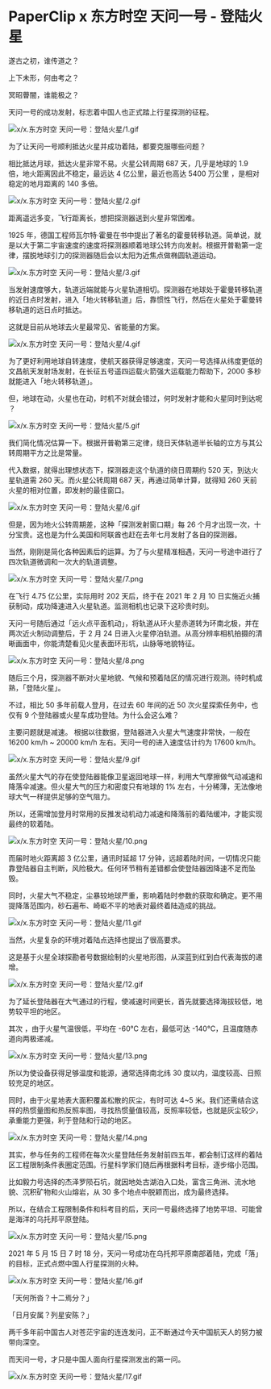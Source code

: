 # PaperClip x 东方时空 天问一号 - 登陆火星

遂古之初，谁传道之？

上下未形，何由考之？

冥昭瞢闇，谁能极之？

天问一号的成功发射，标志着中国人也正式踏上行星探测的征程。

![x/x.东方时空 天问一号：登陆火星/1.gif](https://cdn.jsdelivr.net/gh/ipaperclip-icu/static/image/文字稿/x/x.东方时空%20天问一号：登陆火星/1.gif)

为了让天问一号顺利抵达火星并成功着陆，都要克服哪些问题？

相比抵达月球，抵达火星非常不易。火星公转周期 687 天，几乎是地球的 1.9 倍，地火距离因此不稳定，最远达 4 亿公里，最近也高达 5400 万公里 ，是相对稳定的地月距离的 140 多倍。

![x/x.东方时空 天问一号：登陆火星/2.gif](https://cdn.jsdelivr.net/gh/ipaperclip-icu/static/image/文字稿/x/x.东方时空%20天问一号：登陆火星/2.gif)

距离遥远多变，飞行距离长，想把探测器送到火星非常困难。

1925 年，德国工程师瓦尔特·霍曼在书中提出了著名的霍曼转移轨道。简单说，就是以大于第二宇宙速度的速度将探测器顺着地球公转方向发射。根据开普勒第一定律，摆脱地球引力的探测器随后会以太阳为近焦点做椭圆轨道运动。

![x/x.东方时空 天问一号：登陆火星/3.gif](https://cdn.jsdelivr.net/gh/ipaperclip-icu/static/image/文字稿/x/x.东方时空%20天问一号：登陆火星/3.gif)

当发射速度够大，轨道远端就能与火星轨道相切。探测器在地球处于霍曼转移轨道的近日点时发射，进入「地火转移轨道」后，靠惯性飞行，然后在火星处于霍曼转移轨道的远日点时抵达。

这就是目前从地球去火星最常见、省能量的方案。

![x/x.东方时空 天问一号：登陆火星/4.gif](https://cdn.jsdelivr.net/gh/ipaperclip-icu/static/image/文字稿/x/x.东方时空%20天问一号：登陆火星/4.gif)

为了更好利用地球自转速度，使航天器获得足够速度，天问一号选择从纬度更低的文昌航天发射场发射，在长征五号遥四运载火箭强大运载能力帮助下，2000 多秒就能进入「地火转移轨道」。

但，地球在动，火星也在动，时机不对就会错过，何时发射才能和火星同时到达呢 ？

![x/x.东方时空 天问一号：登陆火星/5.gif](https://cdn.jsdelivr.net/gh/ipaperclip-icu/static/image/文字稿/x/x.东方时空%20天问一号：登陆火星/5.gif)

我们简化情况估算一下。根据开普勒第三定律，绕日天体轨道半长轴的立方与其公转周期平方之比是常量。

代入数据，就得出理想状态下，探测器走这个轨道的绕日周期约 520 天，到达火星轨道需 260 天。而火星公转周期 687 天，再通过简单计算，就得知 260 天前火星的相对位置，即发射的最佳窗口。

![x/x.东方时空 天问一号：登陆火星/6.gif](https://cdn.jsdelivr.net/gh/ipaperclip-icu/static/image/文字稿/x/x.东方时空%20天问一号：登陆火星/6.gif)

但是，因为地火公转周期差，这种「探测发射窗口期」每 26 个月才出现一次，十分宝贵。这也是为什么美国和阿联酋也赶在去年七月发射了各自的探测器。

当然，刚刚是简化各种因素后的运算。为了与火星精准相遇，天问一号途中进行了四次轨道微调和一次大的轨道调整。

![x/x.东方时空 天问一号：登陆火星/7.png](https://cdn.jsdelivr.net/gh/ipaperclip-icu/static/image/文字稿/x/x.东方时空%20天问一号：登陆火星/7.png)

在飞行 4.75 亿公里，实际用时 202 天后，终于在 2021 年 2 月 10 日实施近火捕获制动，成功降速进入火星轨道。监测相机也记录下这珍贵时刻。

天问一号随后通过「远火点平面机动」，将轨道从环火星赤道转为环南北极，并在两次近火制动调整后，于 2 月 24 日进入火星停泊轨道。从高分辨率相机拍摄的清晰画面中，你能清楚看见火星表面环形坑，山脉等地貌特征。

![x/x.东方时空 天问一号：登陆火星/8.png](https://cdn.jsdelivr.net/gh/ipaperclip-icu/static/image/文字稿/x/x.东方时空%20天问一号：登陆火星/8.png)

随后三个月，探测器不断对火星地貌、气候和预着陆区的情况进行观测。待时机成熟，「登陆火星」。

不过，相比 50 多年前载人登月，在过去 60 年间的近 50 次火星探索任务中，也仅有 9 个登陆器或火星车成功登陆。为什么会这么难？

主要问题就是减速。 根据以往数据，登陆器进入火星大气速度非常快，一般在 16200 km/h ~ 20000 km/h 左右。天问一号的进入速度估计约为 17600 km/h。

![x/x.东方时空 天问一号：登陆火星/9.gif](https://cdn.jsdelivr.net/gh/ipaperclip-icu/static/image/文字稿/x/x.东方时空%20天问一号：登陆火星/9.gif)

虽然火星大气的存在使登陆器能像卫星返回地球一样，利用大气摩擦做气动减速和降落伞减速。但火星大气的压力和密度只有地球的 1% 左右，十分稀薄，无法像地球大气一样提供足够的空气阻力。

所以，还需增加登月时常用的反推发动机动力减速和降落前的着陆缓冲，才能实现最终的软着陆。

![x/x.东方时空 天问一号：登陆火星/10.png](https://cdn.jsdelivr.net/gh/ipaperclip-icu/static/image/文字稿/x/x.东方时空%20天问一号：登陆火星/10.png)

而届时地火距离超 3 亿公里，通讯时延超 17 分钟，远超着陆时间，一切情况只能靠登陆器自主判断，风险极大。任何环节稍有差错都会使登陆器因降速不足而坠毁。

同时，火星大气不稳定，尘暴较地球严重，影响着陆时参数的获取和确定。更不用提降落范围内，砂石遍布、崎岖不平的地表对最终着陆造成的挑战。

![x/x.东方时空 天问一号：登陆火星/11.gif](https://cdn.jsdelivr.net/gh/ipaperclip-icu/static/image/文字稿/x/x.东方时空%20天问一号：登陆火星/11.gif)

当然，火星复杂的环境对着陆点选择也提出了很高要求。

这是基于火星全球探勘者号数据绘制的火星地形图，从深蓝到红到白代表海拔的递增。

![x/x.东方时空 天问一号：登陆火星/12.gif](https://cdn.jsdelivr.net/gh/ipaperclip-icu/static/image/文字稿/x/x.东方时空%20天问一号：登陆火星/12.gif)

为了延长登陆器在大气通过的行程，使减速时间更长，首先就要选择海拔较低，地势较平坦的地区。

其次 ，由于火星气温很低，平均在 -60℃ 左右，最低可达 -140℃，且温度随赤道向两极递减。

![x/x.东方时空 天问一号：登陆火星/13.png](https://cdn.jsdelivr.net/gh/ipaperclip-icu/static/image/文字稿/x/x.东方时空%20天问一号：登陆火星/13.png)

所以为使设备获得足够温度和能源，通常选择南北纬 30 度以内，温度较高、日照较充足的地区。

同时，由于火星地表大面积覆盖松散的灰尘，有时可达 4\~5 米。我们还需结合这样的热惯量图和热反照率图，寻找热惯量值较高，反照率较低，也就是灰尘较少，承重能力更强，利于登陆和行动的地区。

![x/x.东方时空 天问一号：登陆火星/14.png](https://cdn.jsdelivr.net/gh/ipaperclip-icu/static/image/文字稿/x/x.东方时空%20天问一号：登陆火星/14.png)

其实，参与任务的工程师在每次火星登陆任务发射前四五年，都会制订这样的着陆区工程限制条件表圈定范围。行星科学家们随后再根据科考目标，逐步缩小范围。

比如毅力号选择的杰泽罗陨石坑，就因地处古湖泊入口处，富含三角洲、流水地貌、沉积矿物和火山熔岩，从 30 多个地点中脱颖而出，成为最终选择。

所以，在结合工程限制条件和科考目的后，天问一号最终选择了地势平坦、可能曾是海洋的乌托邦平原登陆。

![x/x.东方时空 天问一号：登陆火星/15.png](https://cdn.jsdelivr.net/gh/ipaperclip-icu/static/image/文字稿/x/x.东方时空%20天问一号：登陆火星/15.png)

2021 年 5 月 15 日 7 时 18 分，天问一号成功在乌托邦平原南部着陆，完成「落」的目标，正式点燃中国人行星探测的火种。

![x/x.东方时空 天问一号：登陆火星/16.gif](https://cdn.jsdelivr.net/gh/ipaperclip-icu/static/image/文字稿/x/x.东方时空%20天问一号：登陆火星/16.gif)

「天何所沓？十二焉分？」

「日月安属？列星安陈？」

两千多年前中国古人对苍茫宇宙的连连发问，正不断通过今天中国航天人的努力被带向深空。

而天问一号，才只是中国人面向行星探测发出的第一问。

![x/x.东方时空 天问一号：登陆火星/17.gif](https://cdn.jsdelivr.net/gh/ipaperclip-icu/static/image/文字稿/x/x.东方时空%20天问一号：登陆火星/17.gif)
